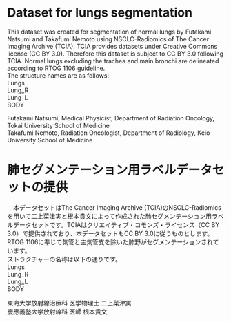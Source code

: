 # Dataset for lungs segmentation
This dataset was created for segmentation of normal lungs by Futakami Natsumi and Takafumi Nemoto using NSCLC-Radiomics of The Cancer Imaging Archive (TCIA). TCIA provides datasets under Creative Commons license (CC BY 3.0). Therefore this dataset is subject to CC BY 3.0 following TCIA. Normal lungs excluding the trachea and main bronchi are delineated according to RTOG 1106 guideline.  
The structure names are as follows:  
Lungs  
Lung_R  
Lung_L  
BODY  

Futakami Natsumi, Medical Physicist, Department of Radiation Oncology, Tokai University School of Medicine  
Takafumi Nemoto, Radiation Oncologist, Department of Radiology, Keio University School of Medicine


# 肺セグメンテーション用ラベルデータセットの提供
　本データセットはThe Cancer Imaging Archive (TCIA)のNSCLC-Radiomicsを用いて二上菜津実と根本貴文によって作成された肺セグメンテーション用ラベルデータセットです。TCIAはクリエイティブ・コモンズ・ライセンス（CC BY 3.0）で提供されており、本データセットもCC BY 3.0に従うものとします。RTOG 1106に準じて気管と主気管支を除いた肺野がセグメンテーションされています。  
ストラクチャーの名称は以下の通りです。  
Lungs  
Lung_R  
Lung_L  
BODY  

東海大学放射線治療科 医学物理士 二上菜津実  
慶應義塾大学放射線科 医師 根本貴文
